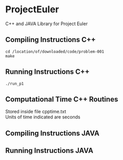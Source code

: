 # ProjectEuler
C++ and JAVA Library for Project Euler  

## Compiling Instructions C++
```
cd /location/of/downloaded/code/problem-001
make
```

## Running Instructions C++
```
./run_p1
```
## Computational Time C++ Routines
Stored inside file cpptime.txt  
Units of time indicated are seconds  

## Compiling Instructions JAVA

## Running Instructions JAVA
